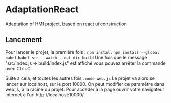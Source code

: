 # AdaptationReact
Adaptation of HMI project, based on react ui construction

## Lancement
Pour lancer le projet, la première fois : 
`npm install`
`npm install --global babel`
`babel src --watch --out-dir build` 
Une fois que le message "src/index.js -> build/index.js" est affiché vous pouvez arrêter la commande avec Ctrl+C

Suite à cela, et toutes les autres fois : 
`node web.js`
Le projet va alors se lancer sur localhost, sur le port 10000. 
On peut modifier ce paramètre dans web.js, à la racine du projet.
Pour acceder à la page ouvrir votre navigateur internet à l'url http://localhost:10000/ 
